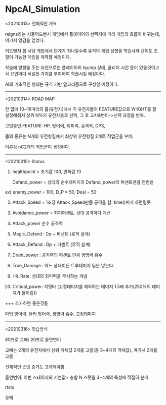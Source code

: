 # NpcAI_Simulation

<20210313> 전체적인 개요

reigns라는 시뮬어드벤처 게임에서 플레이어의 선택지에 따라 게임의 흐름이 바뀌는데, 여기서 영감을 얻었다.

어드벤처 몹 사냥 게임에서 단계가 지나갈수록 유저의 게임 성향을 학습시켜 난이도 조절이 가능한 게임을 제작할 예정이다. 

학습에 영향을 주는 요인으로는 플레이어의 hp/mp 상태, 클리어 시간 등이 있을것이고 각 요인마다 적절한 가치를 부여하여 학습시킬 예정이다. 

AI의 기초적인 형태는 규칙 기반 알고리즘으로 구성할 예정이다.

------

<20210314> ROAD MAP

한 맵에 10~16마리의 몹(유전자)에서 각 유전자들의 FEATURE값으로 WIIGHT를 잘 설정해줘서 상위 N%의 유전자들로 선택, 그 후 교차&변이->선택 과정을 반복. 

고민중인 FEATURE: HP, 방어력, 회피력, 공격력, DPS, 

몹의 종류는 N개의 유전형질에서 최상위 유전형질 2개로 직업군을 부여. 

이론상 nC2개의 직업군이 생성된다. 

------

<20210315> Status 

1. healthpoint = 초기값 100, 변화값 10

   Defand_power = 상대의 순수데미지의 Defand_power의 퍼센트만큼 안받음 

ex) enemy_power  = 100, D_P = 50, Deal = 50

2. Attack_Speed  = 1초당 Attack_Speed만큼 공격을 함. time()써서 하면될듯

3. Avoidance_power = 회피퍼센트. 상대 공격마다 계산

4. Attack_power 순수 공격력

5. Magic_Defand : Dp + 퍼센트 (로직 설계)

6. Attack_Defand : Dp + 퍼센트 (로직 설계)

7. Drain_power : 공격력의 퍼센트 만큼 생명력 흡수

8. True_Damage : 어느 상태이든 트루데미지 딜은 넣는다.

9. Hit_Rate: 상대의 회피력을 무시하는 개념

10. Critical_power: 치명타 (고정데미지를 제외하는 데미지 1.5배 추가(250%의 데미지가 들어감))

+++ 추가하면 좋은것들

마법 방어력, 물리 방어력, 생명력 흡수, 고정데미지

------

<20210316> 학습방식

80프로 교배/ 20프로 돌연변이

교배는 2개의 유전자에서 상위 객체값 2개를 고름(총 3~4개의 객체값), 여기서 2개를 고름

전체적인 스탯 증가도 고려해야함. 

돌연변이: 이번 스테이지의 기본값+ 총합 N 스탯을 3~4개의 특성에 적절히 분배.

rtsts

응애